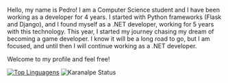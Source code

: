 Hello, my name is Pedro!
I am a Computer Science student and I have been working as a developer for 4 years. I started with Python frameworks (Flask and Django), and I found myself as a .NET developer, working for 5 years with this technology. This year, I started my journey chasing my dream of becoming a game developer. I know it will be a long road to go, but I am focused, and until then I will continue working as a .NET developer.

Welcome to my profile and feel free!

[![Top Linguagens](https://github-readme-stats.vercel.app/api/top-langs/?username=lyrapedro&layout=compact&exclude_repo=projeto-portfolio,renato-sfera&langs_count=4&hide=html,css&theme=tokyonight)](https://github.com/anuraghazra/github-readme-stats)
![Karanalpe Status](https://github-readme-stats.vercel.app/api?username=lyrapedro&hide=contribs,prs&show_icons=true&theme=tokyonight)
